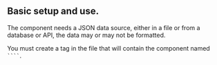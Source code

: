 <h2>Basic setup and use.</h2>
<p>The component needs a JSON data source, either in a file or from a database or API, the data may or may not be formatted.</p>
<p>You must create a tag in the file that will contain the component named <code>``<dynamic-data-table>``</code>.</p>